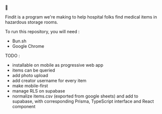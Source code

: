 🚧

Findit is a program we're making to help hospital folks find medical items in hazardous storage rooms. 

To run this repository, you will need :
- Bun.sh
- Google Chrome

TODO :
- installable on mobile as progressive web app
- items can be queried
- add photo upload
- add creator username for every item
- make mobile-first
- manage RLS on supabase
- normalize items.csv (exported from google sheets) and add to supabase, with corresponding Prisma, TypeScript interface and React component
